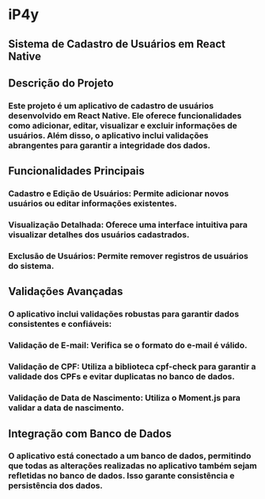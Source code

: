 
# iP4y
## Sistema de Cadastro de Usuários em React Native
## Descrição do Projeto
### Este projeto é um aplicativo de cadastro de usuários desenvolvido em React Native. Ele oferece funcionalidades como adicionar, editar, visualizar e excluir informações de usuários. Além disso, o aplicativo inclui validações abrangentes para garantir a integridade dos dados.

## Funcionalidades Principais
### Cadastro e Edição de Usuários: Permite adicionar novos usuários ou editar informações existentes.
### Visualização Detalhada: Oferece uma interface intuitiva para visualizar detalhes dos usuários cadastrados.
### Exclusão de Usuários: Permite remover registros de usuários do sistema.
## Validações Avançadas
### O aplicativo inclui validações robustas para garantir dados consistentes e confiáveis:

### Validação de E-mail: Verifica se o formato do e-mail é válido.
### Validação de CPF: Utiliza a biblioteca cpf-check para garantir a validade dos CPFs e evitar duplicatas no banco de dados.
###  Validação de Data de Nascimento: Utiliza o Moment.js para validar a data de nascimento.
## Integração com Banco de Dados
### O aplicativo está conectado a um banco de dados, permitindo que todas as alterações realizadas no aplicativo também sejam refletidas no banco de dados. Isso garante consistência e persistência dos dados.

